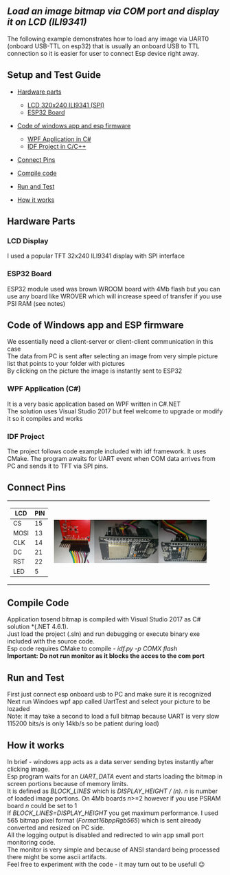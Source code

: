 ## *Load an image bitmap via COM port and display it on LCD (ILI9341)*
The following example demonstrates how to load any image via UART0 (onboard USB-TTL on esp32) that is usually an onboard USB to TTL connection so it is easier for user to connect Esp device right away.

## Setup and Test Guide

- [Hardware parts](#hardware-parts)
   - [LCD 320x240 ILI9341 (SPI)](#lcd-display)
   - [ESP32 Board](#esp32-board)
- [Code of windows app and esp firmware](#code-of-windows-app-and-esp-firmware)
   - [WPF Application in C#](#wpf-application-c)
   - [IDF Project in C/C++](#idf-project)
- [Connect Pins](#connect-pins)
- [Compile code](#compile-code)
- [Run and Test](#run-and-test)

- [How it works](#how-it-works)

## Hardware Parts

### LCD Display

I used a popular TFT 32x240 ILI9341 display with SPI interface

### ESP32 Board

ESP32 module used was brown WROOM board with 4Mb flash but you can use any board
like WROVER which will increase speed of transfer if you use PSI RAM (see notes)

## Code of Windows app and ESP firmware

We essentially need a client-server or client-client communication in this case  
The data from PC is sent after selecting an image from very simple picture list that points to your folder with pictures  
By clicking on the picture the image is instantly sent to ESP32  

### WPF Application (C#)
It is a very basic application based on WPF written in C#.NET  
The solution uses Visual Studio 2017 but feel welcome to upgrade or modify it so it compiles and works  

### IDF Project
The project follows code example included with idf framework. It uses CMake. The program awaits for UART event when COM data arrives from PC and sends it to TFT via SPI pins. 

## Connect Pins
<table ><tr><td>

| LCD | PIN |
| --- | --- |
| CS | 15 |
| MOSI | 13 |
| CLK | 14 |
| DC | 21 |
| RST | 22 |
| LED | 5 |
 
 </td><td>
<img src="rsc/lcd-pinout.jpg" alt="" height=100 /><img src="rsc/board-pinout1.jpg" alt="" height=100 /><img src="rsc/board-pinout2.jpg" alt="" height=100 />
</td></tr>
</table>

## Compile Code

Application tosend bitmap is compiled with Visual Studio 2017 as C# solution *(.NET 4.6.1).  
Just load the project (.sln) and run debugging or execute binary exe included with the source code.  
Esp code requires CMake to compile - *idf.py -p COMX flash*  
**Important: Do not run monitor as it blocks the acces to the com port**  


## Run and Test
First just connect esp onboard usb to PC and make sure it is recognized  
Next run Windoes wpf app called UartTest and select your picture to be lozaded  
Note: it may take a second to load a full bitmap because UART is very slow  
115200 bits/s is only 14kb/s so be patient during load)

## How it works
In brief - windows app acts as a data server sending bytes instantly after clicking image.  
Esp program waits for an *UART_DATA* event and starts loading the bitmap in screen portions because of memory limits.  
It is defined as *BLOCK_LINES* which is *DISPLAY_HEIGHT / (n)*. *n* is number of loaded image portions.
On 4Mb boards *n*>=2 however if you use PSRAM board *n* could be set to 1  
If *BLOCK_LINES=DISPLAY_HEIGHT* you get maximum performance.
I used 565 bitmap pixel format (*Format16bppRgb565*) which is sent already converted and resized on PC side.  
All the logging output is disabled and redirected to win app small port monitoring code.  
The monitor is very simple and because of ANSI standard being processed there might be some ascii artifacts.  
Feel free to experiment with the code - it may turn out to be usefull :wink:
